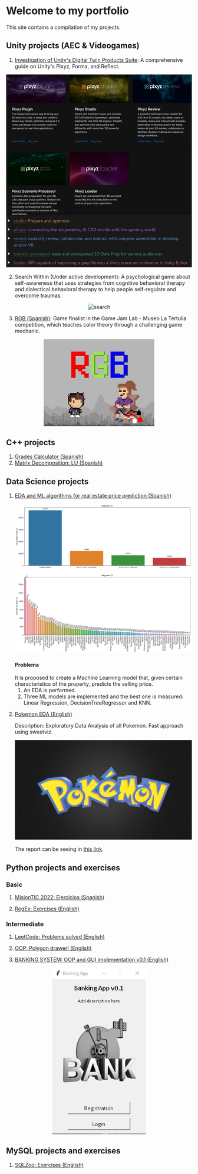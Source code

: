 # Welcome to my portfolio

This site contains a compilation of my projects.



## Unity projects (AEC & Videogames)

1. [Investigation of Unity's Digital Twin Products Suite](https://diegoguisasola.notion.site/Digital-Twin-Products-Suite-09499e02c9684582bb2d82d1bd57edaf): A comprehensive guide on Unity's Pixyz, Forma, and Reflect.

  <p align="center">
    <img src="/images/pixyz.png" alt="pixyz" width="600"/>
  </p>
  
2. Search Within (Under active development): A psychological game about self-awareness that uses strategies from cognitive behavioral therapy and dialectical behavioral therapy to help people self-regulate and overcome traumas.

  <p align="center">
    <img src="/images/search.png" alt="search" width="600"/>
  </p>
  
3. [RGB (Spanish)](https://nexocol.itch.io/rgb): Game finalist in the Game Jam Lab - Museo La Tertulia competition, which teaches color theory through a challenging game mechanic.

  <p align="center">
    <img src="/images/rgb.png" alt="rgb" width="300"/>
  </p>

## C++ projects

1. [Grades Calculator (Spanish)](https://github.com/DiegoGuisasola/cpp_practice/tree/main/calculadora_promedio_semestral)
2. [Matrix Decomposition: LU (Spanish)](https://github.com/DiegoGuisasola/cpp_practice/tree/main/matrix_decomposition)

## Data Science projects
1. [EDA and ML algorithms for real estate price prediction (Spanish)](https://github.com/DiegoGuisasola/data-science/tree/main/properati/argentina)

    <p align="center">
      <img src="/images/cantidad_por_regiones.png" alt="cantidad_por_regiones" width="500"/>
    </p>

    <h4>Problema</h4>
    It is proposed to create a Machine Learning model that, given certain characteristics of the property, predicts the selling price.

    1. An EDA is performed.
    2. Three ML models are implemented and the best one is measured: Linear Regression, DecisionTreeRegressor and KNN.


2. [Pokemon EDA (English)](https://github.com/DiegoGuisasola/pokemon)

    Description: Exploratory Data Analysis of all Pokemon. Fast approach using sweetviz.

    <p align="center">
      <img src="/images/pokemon.jpeg" alt="pokemon" width="500"/>
    </p>

    The report can be seeing in [this link](https://raw.githack.com/DiegoGuisasola/pokemon/main/analyze.html).

## Python projects and exercises

### Basic

1. [MisionTIC 2022: Ejercicios (Spanish)](https://github.com/DiegoGuisasola/python_practice_basic_1/tree/master/mintic)

2. [RegEx: Exercises (English)](https://github.com/DiegoGuisasola/python_practice_basic_1/tree/master/re)

### Intermediate

1. [LeetCode: Problems solved (English)](https://github.com/DiegoGuisasola/python_practice_basic_1/tree/master/leetcode)

2. [OOP: Polygon drawer! (English)](https://github.com/DiegoGuisasola/polygon-drawer)

3. [BANKING SYSTEM: OOP and GUI implementation v0.1 (English)](https://github.com/DiegoGuisasola/bank_app)

  <p align="center">
    <img src="/images/bank.png" alt="bank"/>
  </p>

## MySQL projects and exercises

1. [SQLZoo: Exercises (English)](https://github.com/DiegoGuisasola/sql_practice)

